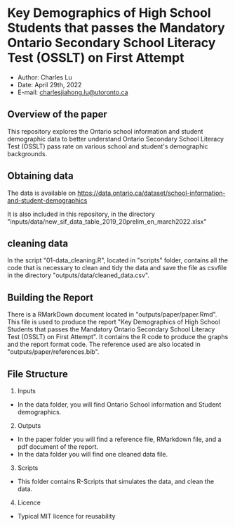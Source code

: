 # Key Demographics of High School Students that passes the Mandatory Ontario Secondary School Literacy Test (OSSLT) on First Attempt

- Author: Charles Lu
- Date: April 29th, 2022
- E-mail: charlesjiahong.lu@utoronto.ca

## Overview of the paper

This repository explores the Ontario school information and student demographic data to better understand Ontario Secondary School Literacy Test (OSSLT) pass rate on various school and student's demographic backgrounds.

## Obtaining data

The data is available on https://data.ontario.ca/dataset/school-information-and-student-demographics

It is also included in this repository, in the directory "inputs/data/new_sif_data_table_2019_20prelim_en_march2022.xlsx"

## cleaning data

In the script "01-data_cleaning.R", located in "scripts" folder, contains all the code that is necessary to clean and tidy the data and save the file as csvfile in the directory "outputs/data/cleaned_data.csv". 


## Building the Report

There is a RMarkDown document located in "outputs/paper/paper.Rmd". This file is used to produce the report "Key Demographics of High School Students that passes the Mandatory Ontario Secondary School Literacy Test (OSSLT) on First Attempt". It contains the R code to produce the graphs and the report format code. The reference used are also located in "outputs/paper/references.bib".


## File Structure

1. Inputs
- In the data folder, you will find Ontario School information and Student demographics.

2. Outputs
- In the paper folder you will find a reference file, RMarkdown file, and a pdf document of the report.
- In the data folder you will find one cleaned data file.

3. Scripts
- This folder contains R-Scripts that simulates the data, and clean the data.

4. Licence
- Typical MIT licence for reusability

